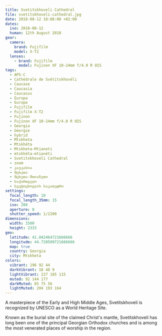 ```yaml
---
title: Svetitskhoveli Cathedral
file: svetitskhoveli-cathedral.jpg
date: 2018-08-12 18:08:00 +02:00
dates:
  iso: 2018-08-12
  human: 12th August 2018
gear:
  camera:
    brand: Fujifilm
    model: X-T2
  lenses:
    - brand: Fujifilm
      model: Fujinon XF 10-24mm f/4.0 R OIS
tags:
  - APS-C
  - Cathédrale de Svétitskhovéli
  - Caucase
  - Caucasia
  - Caucasus
  - Europa
  - Europe
  - Fujifilm
  - Fujifilm X-T2
  - Fujinon
  - Fujinon XF 10-24mm f/4.0 R OIS
  - Georgia
  - Géorgie
  - hybrid
  - Mtskheta
  - Mtskhéta
  - Mtskheta-Mtianeti
  - mtskhéta-mtianéti
  - Svetitskhoveli Cathedral
  - zoom
  - კავკასია
  - მცხეთა
  - მცხეთა-მთიანეთი
  - საქართველო
  - სვეტიცხოვლის საკათედრო
settings:
  focal_length: 10
  focal_length_35mm: 15
  iso: 200
  aperture: 8
  shutter_speed: 1/2200
dimensions:
  width: 3500
  height: 2333
geo:
  latitude: 41.842464721666666
  longitude: 44.720509721666666
  map: true
  country: Georgia
  city: Mtskheta
colors:
  vibrant: 196 92 44
  darkVibrant: 18 40 9
  lightVibrant: 227 185 115
  muted: 92 144 177
  darkMuted: 85 75 56
  lightMuted: 204 193 164
---
```


A masterpiece of the Early and High Middle Ages, Svetitskhoveli is recognized by UNESCO as a World Heritage Site.

Known as the burial site of the claimed Christ's mantle, Svetitskhoveli has long been one of the principal Georgian Orthodox churches and is among the most venerated places of worship in the region.

